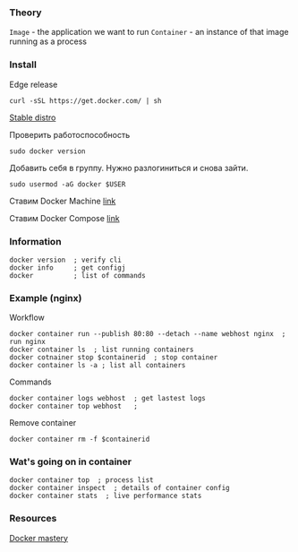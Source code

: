 ### Theory

`Image` - the application we want to run
`Container` - an instance of that image running as a process

### Install

Edge release
```
curl -sSL https://get.docker.com/ | sh
```

[Stable distro](store.docker.com)

Проверить работоспособность
```
sudo docker version
```

Добавить себя в группу. Нужно разлогиниться и снова зайти.
```
sudo usermod -aG docker $USER
```

Ставим Docker Machine [link](https://docs.docker.com/machine/install-machine/)

Ставим Docker Compose [link](https://docs.docker.com/compose/install/)

### Information

```
docker version  ; verify cli
docker info     ; get configj
docker          ; list of commands
```

### Example (nginx)
Workflow
```
docker container run --publish 80:80 --detach --name webhost nginx  ; run nginx
docker container ls  ; list running containers
docker cotnainer stop $containerid  ; stop container
docker container ls -a ; list all containers
```

Commands
```
docker container logs webhost  ; get lastest logs
docker container top webhost   ;
```

Remove container
```
docker container rm -f $containerid
```

### Wat's going on in container
```
docker container top  ; process list
docker container inspect  ; details of container config
docker container stats  ; live performance stats
```

### Resources

[Docker mastery](https://www.udemy.com/course/docker-mastery/)
